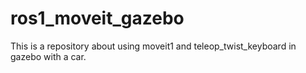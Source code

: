 # ros1_moveit_gazebo
This is a repository about using moveit1 and teleop_twist_keyboard in gazebo with a car.
